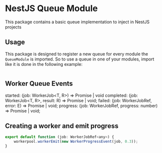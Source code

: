 # NestJS Queue Module
This package contains a basic queue implementation to inject in NestJS projects

## Usage
This package is designed to register a new queue for every module the `QueueModule`
is imported. So to use a queue in one of your modules, import like it is done
in the following example:

```javascript

```

## Worker Queue Events
started: (job: WorkerJob<T, R>) => Promise<void> | void
completed: (job: WorkerJob<T, R>, result: R) => Promise<void> | void;
failed: (job: WorkerJobRef<T>, error: E) => Promise<void> | void;
progress: (job: WorkerJobRef<T>, progress: number) => Promise<void> | void;

## Creating a worker and emit progress
```javascript
export default function (job: WorkerJobRef<any>) {
    workerpool.workerEmit(new WorkerProgressEvent(job, 0.3));
}
```

